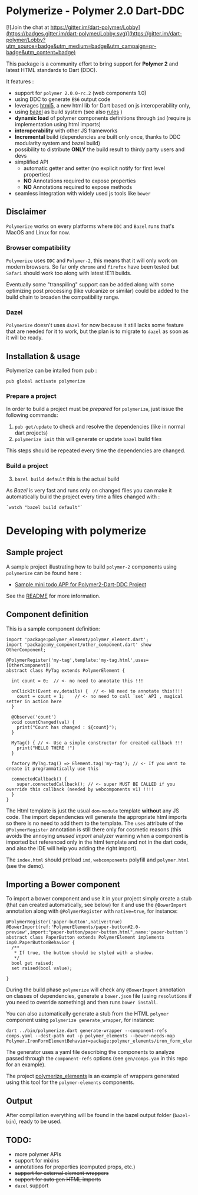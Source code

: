 # Polymerize - Polymer 2.0 Dart-DDC

[![Join the chat at https://gitter.im/dart-polymer/Lobby](https://badges.gitter.im/dart-polymer/Lobby.svg)](https://gitter.im/dart-polymer/Lobby?utm_source=badge&utm_medium=badge&utm_campaign=pr-badge&utm_content=badge)

This package is a community effort to bring support for **Polymer 2** and latest HTML standards to Dart (DDC).

It features :
 - support for `polymer 2.0.0-rc.2` (web components 1.0)
 - using DDC to generate `ES6` output code
 - leverages [html5](https://github.com/polymer-dart/html5), a new html lib for Dart based on js interoperability only,
 - using [bazel](http://bazel.io) as build system (see also [rules](https://github.com/polymer-dart/bazel_polymerize_rules) )
 - **dynamic load** of polymer components definitions through `imd` (require js implementation using html imports)
 - **interoperability** with other JS frameworks
 - **Incremental** build (dependencies are built only once, thanks to DDC modularity system and bazel build)
 - possibility to distribute **ONLY** the build result to thirdy party users and devs
 - simplified API
   - automatic getter and setter (no explicit notify for first level properties)
   - **NO** Annotations required to expose properties
   - **NO** Annotations required to expose methods
 - seamless integration with widely used js tools like `bower`

## Disclaimer

`Polymerize` works on every platforms where `DDC` and `Bazel` runs that's MacOS and Linux for now.

### Browser compatibility

`Polymerize` uses `DDC` and `Polymer-2`, this means that it will only work on modern browsers. So far only `chrome` and `firefox` have been tested but `Safari` should work too along with latest IE11 builds.

Eventually some "transpiling" support can be added along with some optimizing post processing (like vulcanize or similar) could be added to the build chain to broaden the compatibility range.  

### Dazel

`Polymerize` doesn't uses `dazel` for now because it still lacks some feature that are needed for it to work, but the plan is to migrate to `dazel` as soon as it will be ready.

## Installation & usage

Polymerize can be intalled from pub :

    pub global activate polymerize

### Prepare a project

In order to build a project must be *prepared* for `polymerize`, just issue the following commands:

 1. `pub get/update` to check and resolve the dependencies (like in normal dart projects)
 2. `polymerize init` this will generate or update `bazel` build files

 This steps should be repeated every time the dependencies are changed.

### Build a project

 3. `bazel build default` this is the actual build

As *Bazel* is very fast and runs only on changed files you can make it automatically build the project every time a files changed with :

    `watch "bazel build default"`

# Developing with polymerize

## Sample project

A sample project illustrating how to build `polymer-2` components using `polymerize` can be found here :
 - [Sample mini todo APP for Polymer2-Dart-DDC Project](https://github.com/dam0vm3nt/todo_ddc)

See the [README](https://github.com/dam0vm3nt/polymer_dcc/blob/master/README.md) for more information.

## Component definition

This is a sample component definition:

    import 'package:polymer_element/polymer_element.dart';
    import 'package:my_component/other_component.dart' show OtherComponent;

    @PolymerRegister('my-tag',template:'my-tag.html',uses=[OtherComponent])
    abstract class MyTag extends PolymerElement {

      int count = 0;  // <- no need to annotate this !!!

      onClickIt(Event ev,details) {  // <- NO need to annotate this!!!!
        count = count + 1;    // <- no need to call `set` API , magical setter in action here
      }

      @Observe('count')
      void countChanged(val) {
        print("Count has changed : ${count}");
      }

      MyTag() { // <- Use a simple constructor for created callback !!!
        print("HELLO THERE !")
      }

      factory MyTag.tag() => Element.tag('my-tag'); // <- If you want to create it programmatically use this

      connectedCallback() {
        super.connectedCallback(); // <- super MUST BE CALLED if you override this callback (needed by webcomponents v1) !!!!
      }
    }

The Html template is just the usual `dom-module`  template **without** any JS code. The import dependencies will generate the appropriate html imports so there is no need to add them to
the template. The `uses` attribute of the  `@PolymerRegister` annotation is still there only for cosmetic reasons (this avoids
the annoying *unused import* analyzer warning when a component is imported but referenced only in the html template and not in the dart code, and also the IDE will help you adding the right import).

The `index.html` should preload `imd`, `webcomponents` polyfill and `polymer.html` (see the demo).

## Importing a Bower component

To import a bower component and use it in your project simply create a stub (that can created automatically, see below) for it and use the `@BowerImport` annotation along with `@PolymerRegister` with `native=true`, for instance:

    @PolymerRegister('paper-button',native:true)
    @BowerImport(ref:'PolymerElements/paper-button#2.0-preview',import:"paper-button/paper-button.html",name:'paper-button')
    abstract class PaperButton extends PolymerElement implements imp0.PaperButtonBehavior {
      /**
       * If true, the button should be styled with a shadow.
       */
      bool get raised;
      set raised(bool value);

    }

During the build phase `polymerize` will check any `@BowerImport` annotation on classes of dependencies, generate a `bower.json` file (using `resolutions` if you need to override something) and then
runs `bower install`.

You can also automatically generate a stub from the HTML `polymer` component using `polymerize generate_wrapper`, for instance:

    dart ../bin/polymerize.dart generate-wrapper --component-refs comps.yaml --dest-path out -p polymer_elements --bower-needs-map Polymer.IronFormElementBehavior=package:polymer_elements/iron_form_element_behavior.dart

The generator uses a yaml file describing the components to analyze passed through the `component-refs` options (see `gen/comps.yam` in this repo for an example).

The project [polymerize_elements](https://github.com/dam0vm3nt/polymerize_elements) is an example of wrappers generated using this tool for the `polymer-elements` components.

## Output

After complilation everything will be found in the bazel output folder (`bazel-bin`), ready to be used.

## TODO:

 - more polymer APIs
 - support for mixins
 - annotations for properties (computed props, etc.)
 - ~~support for external element wrappers~~
 - ~~support for auto gen HTML imports~~
 - `dazel` support

